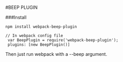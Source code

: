 #BEEP PLUGIN

###Install
```
npm install webpack-beep-plugin

// In webpack config file
 var BeepPlugin = require('webpack-beep-plugin');
 plugins: [new BeepPlugin()] 
```

Then just run webpack with a --beep argument.